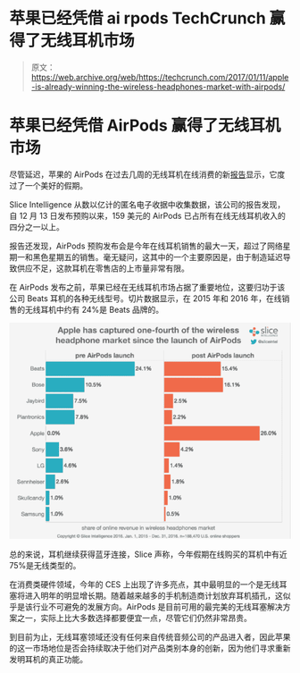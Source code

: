 # 苹果已经凭借 ai rpods TechCrunch 赢得了无线耳机市场

> 原文：<https://web.archive.org/web/https://techcrunch.com/2017/01/11/apple-is-already-winning-the-wireless-headphones-market-with-airpods/>

# 苹果已经凭借 AirPods 赢得了无线耳机市场

尽管延迟，苹果的 AirPods 在过去几周的无线耳机在线消费的新[报告](https://web.archive.org/web/20221207144952/https://intelligence.slice.com/wireless-accounted-for-75-percent-of-headphones-sales-this-december/)显示，它度过了一个美好的假期。

Slice Intelligence 从数以亿计的匿名电子收据中收集数据，该公司的报告发现，自 12 月 13 日发布预购以来，159 美元的 AirPods 已占所有在线无线耳机收入的四分之一以上。

报告还发现，AirPods 预购发布会是今年在线耳机销售的最大一天，超过了网络星期一和黑色星期五的销售。毫无疑问，这其中的一个主要原因是，由于制造延迟导致供应不足，这款耳机在零售店的上市量非常有限。

在 AirPods 发布之前，苹果已经在无线耳机市场占据了重要地位，这要归功于该公司 Beats 耳机的各种无线型号。切片数据显示，在 2015 年和 2016 年，在线销售的无线耳机中约有 24%是 Beats 品牌的。

![screen-shot-2017-01-11-at-3-32-17-pm](img/e59f2a22fdcc0f7606887badf93ce42d.png)

总的来说，耳机继续获得蓝牙连接，Slice 声称，今年假期在线购买的耳机中有近 75%是无线类型的。

在消费类硬件领域，今年的 CES 上出现了许多亮点，其中最明显的一个是无线耳塞将进入明年的明显增长期。随着越来越多的手机制造商计划放弃耳机插孔，这似乎是该行业不可避免的发展方向。AirPods 是目前可用的最完美的无线耳塞解决方案之一，实际上比大多数选择都要便宜一点，尽管它们仍然非常昂贵。

到目前为止，无线耳塞领域还没有任何来自传统音频公司的产品进入者，因此苹果的这一市场地位是否会持续取决于他们对产品类别本身的创新，因为他们寻求重新发明耳机的真正功能。